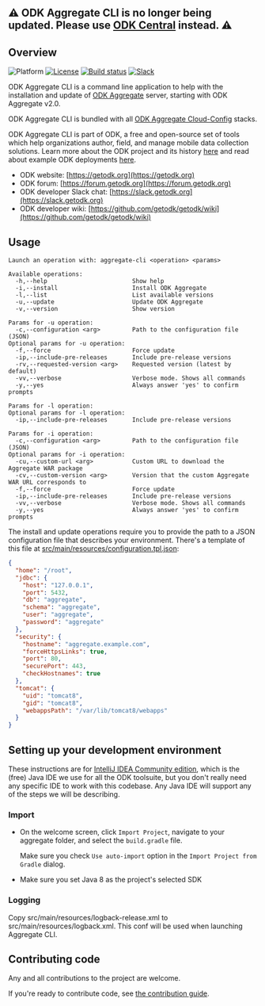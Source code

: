 ## ⚠️ ODK Aggregate CLI is no longer being updated. Please use [ODK Central](https://github.com/getodk/central) instead. ⚠️

## Overview
![Platform](https://img.shields.io/badge/platform-Java-blue.svg)
[![License](https://img.shields.io/badge/license-Apache%202.0-blue.svg)](https://opensource.org/licenses/Apache-2.0)
[![Build status](https://circleci.com/gh/getodk/aggregate-cli.svg?style=shield&circle-token=:circle-token)](https://circleci.com/gh/getodk/aggregate-cli)
[![Slack](https://img.shields.io/badge/chat-on%20slack-brightgreen)](https://slack.getodk.org)

ODK Aggregate CLI is a command line application to help with the installation and update of [ODK Aggregate](https://github.com/getodk/aggregate) server, starting with ODK Aggregate v2.0.   

ODK Aggregate CLI is bundled with all [ODK Aggregate Cloud-Config](https://github.com/getodk/aggregate/tree/master/cloud-config) stacks.

ODK Aggregate CLI is part of ODK, a free and open-source set of tools which help organizations author, field, and manage mobile data collection solutions. Learn more about the ODK project and its history [here](https://getodk.org/about/) and read about example ODK deployments [here](https://getodk.org/about/deployments/).

* ODK website: [https://getodk.org](https://getodk.org)
* ODK forum: [https://forum.getodk.org](https://forum.getodk.org)
* ODK developer Slack chat: [https://slack.getodk.org](https://slack.getodk.org) 
* ODK developer wiki: [https://github.com/getodk/getodk/wiki](https://github.com/getodk/getodk/wiki)

## Usage

```
Launch an operation with: aggregate-cli <operation> <params>

Available operations:
  -h,--help                        Show help
  -i,--install                     Install ODK Aggregate
  -l,--list                        List available versions
  -u,--update                      Update ODK Aggregate
  -v,--version                     Show version

Params for -u operation:
  -c,--configuration <arg>         Path to the configuration file (JSON)
Optional params for -u operation:
  -f,--force                       Force update
  -ip,--include-pre-releases       Include pre-release versions
  -rv,--requested-version <arg>    Requested version (latest by default)
  -vv,--verbose                    Verbose mode. Shows all commands
  -y,--yes                         Always answer 'yes' to confirm prompts

Params for -l operation:
Optional params for -l operation:
  -ip,--include-pre-releases       Include pre-release versions

Params for -i operation:
  -c,--configuration <arg>         Path to the configuration file (JSON)
Optional params for -i operation:
  -cu,--custom-url <arg>           Custom URL to download the Aggregate WAR package
  -cv,--custom-version <arg>       Version that the custom Aggregate WAR URL corresponds to
  -f,--force                       Force update
  -ip,--include-pre-releases       Include pre-release versions
  -vv,--verbose                    Verbose mode. Shows all commands
  -y,--yes                         Always answer 'yes' to confirm prompts
```

The install and update operations require you to provide the path to a JSON configuration file that describes your environment. There's a template of this file at [src/main/resources/configuration.tpl.json](src/main/resources/configuration.tpl.json):

```json
{
  "home": "/root",
  "jdbc": {
    "host": "127.0.0.1",
    "port": 5432,
    "db": "aggregate",
    "schema": "aggregate",
    "user": "aggregate",
    "password": "aggregate"
  },
  "security": {
    "hostname": "aggregate.example.com",
    "forceHttpsLinks": true,
    "port": 80,
    "securePort": 443,
    "checkHostnames": true
  },
  "tomcat": {
    "uid": "tomcat8",
    "gid": "tomcat8",
    "webappsPath": "/var/lib/tomcat8/webapps"
  }
}
``` 

## Setting up your development environment

These instructions are for [IntelliJ IDEA Community edition](https://www.jetbrains.com/idea/), which is the (free) Java IDE we use for all the ODK toolsuite, but you don't really need any specific IDE to work with this codebase. Any Java IDE will support any of the steps we will be describing.

### Import 

- On the welcome screen, click `Import Project`, navigate to your aggregate folder, and select the `build.gradle` file. 

  Make sure you check `Use auto-import` option in the `Import Project from Gradle` dialog. 

- Make sure you set Java 8 as the project's selected SDK

### Logging

Copy src/main/resources/logback-release.xml to src/main/resources/logback.xml. This conf will be used when launching Aggregate CLI.

## Contributing code

Any and all contributions to the project are welcome.

If you're ready to contribute code, see [the contribution guide](CONTRIBUTING.md).

